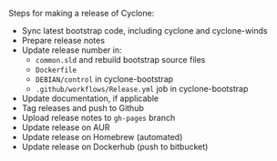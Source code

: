 Steps for making a release of Cyclone:

- Sync latest bootstrap code, including cyclone and cyclone-winds
- Prepare release notes
- Update release number in:
  - `common.sld` and rebuild bootstrap source files
  - `Dockerfile`
  - `DEBIAN/control` in cyclone-bootstrap
  - `.github/workflows/Release.yml` job in cyclone-bootstrap
- Update documentation, if applicable
- Tag releases and push to Github
- Upload release notes to `gh-pages` branch
- Update release on AUR
- Update release on Homebrew (automated)
- Update release on Dockerhub (push to bitbucket)
